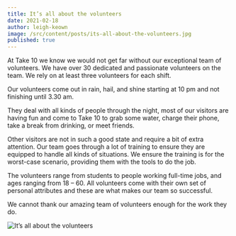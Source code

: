 ```yaml
---
title: It’s all about the volunteers
date: 2021-02-18
author: leigh-keown
image: /src/content/posts/its-all-about-the-volunteers.jpg
published: true
---
```


At Take 10 we know we would not get far without our exceptional team of volunteers. We have over 30 dedicated and passionate volunteers on the team. We rely on at least three volunteers for each shift.

Our volunteers come out in rain, hail, and shine starting at 10 pm and not finishing until 3.30 am.

They deal with all kinds of people through the night, most of our visitors are having fun and come to Take 10 to grab some water, charge their phone, take a break from drinking, or meet friends.

Other visitors are not in such a good state and require a bit of extra attention. Our team goes through a lot of training to ensure they are equipped to handle all kinds of situations. We ensure the training is for the worst-case scenario, providing them with the tools to do the job.

The volunteers range from students to people working full-time jobs, and ages ranging from 18 – 60. All volunteers come with their own set of personal attributes and these are what makes our team so successful.

We cannot thank our amazing team of volunteers enough for the work they do.

![It’s all about the volunteers](/img/news/its-all-about-the-volunteers.jpg)
